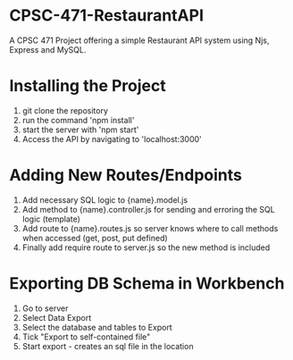 # CPSC-471-RestaurantAPI
A CPSC 471 Project offering a simple Restaurant API system using Njs, Express and MySQL.

# Installing the Project
1. git clone the repository
2. run the command 'npm install'
3. start the server with 'npm start'
4. Access the API by navigating to 'localhost:3000'

# Adding New Routes/Endpoints
1. Add necessary SQL logic to {name}.model.js
2. Add method to {name}.controller.js for sending and erroring the SQL logic (template)
3. Add route to {name}.routes.js so server knows where to call methods when accessed (get, post, put defined)
4. Finally add require route to server.js so the new method is included

# Exporting DB Schema in Workbench
1. Go to server
2. Select Data Export
3. Select the database and tables to Export
4. Tick "Export to self-contained file"
5. Start export - creates an sql file in the location